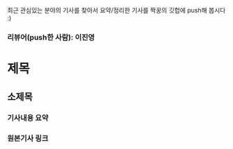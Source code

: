 최근 관심있는 분야의 기사를 찾아서 요약/정리한 기사를 짝꿍의 깃헙에 push해 봅시다 :)

### 리뷰어(push한 사람): 이진영

# 제목


## 소제목


### 기사내용 요약


### 원본기사 링크


